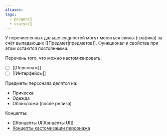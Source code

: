```yaml
---
aliases: 
tags:
  - раздел/🔮
  - статус/🌿
---
```

У перечисленных дальше сущностей могут меняться скины (графика) за счёт выпадающих [[Предмет|предметов]]. Функционал и свойства при этом остаются постоянными.

Перечень того, что можно кастомизировать:
- [ ] [[Персонаж]]
- [ ] [[Интерфейсы]]

Предметы персонала делятся на:
- Прическа 
- Одежда
- Облик/кожа (после релиза)

Концепты:
- [[Концепты UI|Концепты UI]]
- [Концепты кастомизации персонажа]()